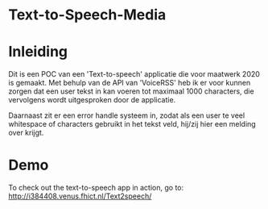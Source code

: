 # Text-to-Speech-Media

# Inleiding

Dit is een POC van een 'Text-to-speech' applicatie die voor maatwerk 2020 is gemaakt. 
Met behulp van de API van 'VoiceRSS' heb ik er voor kunnen zorgen dat een user tekst in kan voeren tot maximaal 1000 characters, die vervolgens wordt uitgesproken door de applicatie.

Daarnaast zit er een error handle systeem in, zodat als een user te veel whitespace of characters gebruikt in het tekst veld, hij/zij hier een melding over krijgt.

# Demo
To check out the text-to-speech app in action, go to:
http://i384408.venus.fhict.nl/Text2speech/
